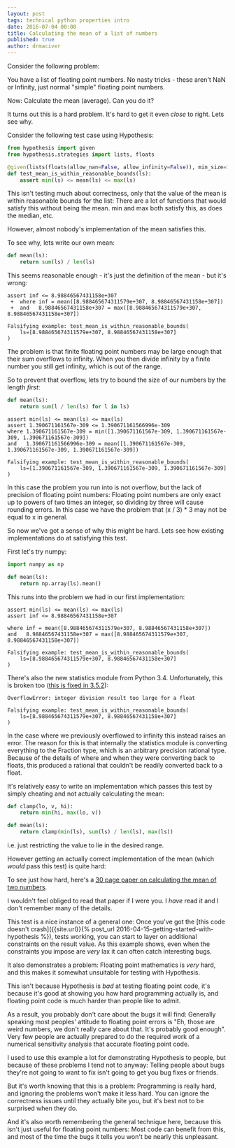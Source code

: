 ```yaml
---
layout: post
tags: technical python properties intro
date: 2016-07-04 00:00
title: Calculating the mean of a list of numbers
published: true
author: drmaciver
---
```


Consider the following problem:

You have a list of floating point numbers. No nasty tricks - these
aren't NaN or Infinity, just normal "simple" floating point numbers.

Now: Calculate the mean (average). Can you do it?

It turns out this is a hard problem. It's hard to get it even *close* to
right. Lets see why.

<!--more-->

Consider the following test case using Hypothesis:

```python
from hypothesis import given
from hypothesis.strategies import lists, floats

@given(lists(floats(allow_nan=False, allow_infinity=False)), min_size=1)
def test_mean_is_within_reasonable_bounds(ls):
    assert min(ls) <= mean(ls) <= max(ls)
```

This isn't testing much about correctness, only that the value of the
mean is within reasonable bounds for the list: There are a lot of
functions that would satisfy this without being the mean. min and max
both satisfy this, as does the median, etc.

However, almost nobody's implementation of the mean satisfies this.

To see why, lets write our own mean:

```python
def mean(ls):
    return sum(ls) / len(ls)
```

This seems reasonable enough - it's just the definition of the mean -
but it's wrong:

```
assert inf <= 8.98846567431158e+307
 +  where inf = mean([8.988465674311579e+307, 8.98846567431158e+307])
 +  and   8.98846567431158e+307 = max([8.988465674311579e+307, 8.98846567431158e+307])

Falsifying example: test_mean_is_within_reasonable_bounds(
    ls=[8.988465674311579e+307, 8.98846567431158e+307]
)
```

The problem is that finite floating point numbers may be large enough
that their sum overflows to infinity. When you then divide infinity by a
finite number you still get infinity, which is out of the range.

So to prevent that overflow, lets try to bound the size of our numbers
by the length *first*:

```python
def mean(ls):
    return sum(l / len(ls) for l in ls)
```

```
assert min(ls) <= mean(ls) <= max(ls)
assert 1.390671161567e-309 <= 1.390671161566996e-309
where 1.390671161567e-309 = min([1.390671161567e-309, 1.390671161567e-309, 1.390671161567e-309])
and   1.390671161566996e-309 = mean([1.390671161567e-309, 1.390671161567e-309, 1.390671161567e-309])

Falsifying example: test_mean_is_within_reasonable_bounds(
    ls=[1.390671161567e-309, 1.390671161567e-309, 1.390671161567e-309]
)
```

In this case the problem you run into is not overflow, but the lack of
precision of floating point numbers: Floating point numbers are only
exact up to powers of two times an integer, so dividing by three will
cause rounding errors. In this case we have the problem that (x / 3) * 3
may not be equal to x in general.

So now we've got a sense of why this might be hard. Lets see how
existing implementations do at satisfying this test.

First let's try numpy:

```python
import numpy as np

def mean(ls):
    return np.array(ls).mean()
```

This runs into the problem we had in our first implementation:

```
assert min(ls) <= mean(ls) <= max(ls)
assert inf <= 8.98846567431158e+307

where inf = mean([8.988465674311579e+307, 8.98846567431158e+307])
and   8.98846567431158e+307 = max([8.988465674311579e+307, 8.98846567431158e+307])

Falsifying example: test_mean_is_within_reasonable_bounds(
    ls=[8.988465674311579e+307, 8.98846567431158e+307]
)
```

There's also the new statistics module from Python 3.4. Unfortunately,
this is broken too
([this is fixed in 3.5.2](https://bugs.python.org/issue25177)):

```
OverflowError: integer division result too large for a float

Falsifying example: test_mean_is_within_reasonable_bounds(
    ls=[8.988465674311579e+307, 8.98846567431158e+307]
)
```

In the case where we previously overflowed to infinity this instead
raises an error. The reason for this is that internally the statistics
module is converting everything to the Fraction type, which is an
arbitrary precision rational type. Because of the details of where and
when they were converting back to floats, this produced a rational that
couldn't be readily converted back to a float.

It's relatively easy to write an implementation which passes this test
by simply cheating and not actually calculating the mean:

```python
def clamp(lo, v, hi):
    return min(hi, max(lo, v))

def mean(ls):
    return clamp(min(ls), sum(ls) / len(ls), max(ls))
```

i.e. just restricting the value to lie in the desired range.

However getting an actually correct implementation of the mean (which
*would* pass this test) is quite hard:

To see just how hard, here's a [30 page
paper on calculating the mean of two numbers](https://hal.archives-ouvertes.fr/file/index/docid/576641/filename/computing-midpoint.pdf).

I wouldn't feel obliged to read that paper if I were you. I *have* read
it and I don't remember many of the details.

This test is a nice instance of a general one: Once you've got the
[this code doesn't crash]({{site.url}}{% post_url 2016-04-15-getting-started-with-hypothesis %}),
tests working, you can start to layer on additional constraints on the
result value. As this example shows, even when the constraints you
impose are *very* lax it can often catch interesting bugs.

It also demonstrates a problem: Floating point mathematics is *very*
hard, and this makes it somewhat unsuitable for testing with Hypothesis.

This isn't because Hypothesis is *bad* at testing floating point code,
it's because it's good at showing you how hard programming actually is,
and floating point code is much harder than people like to admit.

As a result, you probably don't care about the bugs it will find:
Generally speaking most peoples' attitude to floating point errors is
"Eh, those are weird numbers, we don't really care about that. It's
probably good enough". Very few people are actually prepared to do the
required work of a numerical sensitivity analysis that accurate floating
point code.

I used to use this example a lot for demonstrating Hypothesis to people,
but because of these problems I tend not to anyway: Telling people about
bugs they're not going to want to  fix isn't going to get you bug fixes
or friends.

But it's worth knowing that this is a problem: Programming is really
hard, and ignoring the problems won't make it less hard. You can ignore
the correctness issues until they actually bite you, but it's best not
to be surprised when they do.

And it's also worth remembering the general technique here, because this
isn't just useful for floating point numbers: Most code can benefit from
this, and most of the time the bugs it tells you won't be nearly this
unpleasant.